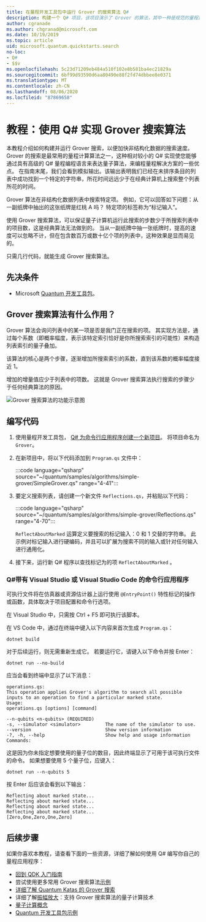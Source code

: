 ```yaml
---
title: 在量程开发工具包中运行 Grover 的搜索算法 Q#
description: 构建一个 Q# 项目，该项目演示了 Grover 的算法，其中一种是规范的量程算法。
author: cgranade
ms.author: chgranad@microsoft.com
ms.date: 10/19/2019
ms.topic: article
uid: microsoft.quantum.quickstarts.search
no-loc:
- Q#
- $$v
ms.openlocfilehash: 5c23d71209eb484a510f102e8b581ba4ec21829a
ms.sourcegitcommit: 6bf99d93590d6aa80490e88f2fd74dbbee8e0371
ms.translationtype: MT
ms.contentlocale: zh-CN
ms.lasthandoff: 08/06/2020
ms.locfileid: "87869658"
---
```

# <a name="tutorial-implement-grovers-search-algorithm-in-q"></a>教程：使用 Q\# 实现 Grover 搜索算法

本教程介绍如何构建并运行 Grover 搜索，以便加快非结构化数据的搜索速度。  Grover 的搜索是最常用的量程计算算法之一，这种相对较小的 Q# 实现使您能够通过具有高级的 Q# 量程编程语言来表达量子算法，来编程量程解决方案的一些优点。  在指南末尾，我们会看到模拟输出。该输出表明我们已经在未排序条目的列表中成功找到一个特定的字符串，所花时间远远少于在经典计算机上搜索整个列表所花的时间。

Grover 算法在非结构化数据列表中搜索特定项。 例如，它可以回答如下问题：从一副纸牌中抽出的这张纸牌是红桃 A 吗？ 特定项的标签称为“标记输入”。

使用 Grover 搜索算法，可以保证量子计算机运行此搜索的步数少于所搜索列表中的项目数，这是经典算法无法做到的。 当从一副纸牌中抽一张纸牌时，提高的速度可以忽略不计，但在包含数百万或数十亿个项的列表中，这种效果是显而易见的。

只需几行代码，就能生成 Grover 搜索算法。

## <a name="prerequisites"></a>先决条件

- Microsoft [Quantum 开发工具包][install]。

## <a name="what-does-grovers-search-algorithm-do"></a>Grover 搜索算法有什么作用？

Grover 算法会询问列表中的某一项是否是我门正在搜索的项。 其实现方法是，通过每个系数（即概率幅度，表示该特定索引恰好是你所搜索索引的可能性）来构造列表索引的量子叠加。

该算法的核心是两个步骤，逐渐增加所搜索索引的系数，直到该系数的概率幅度接近 1。

增加的增量值应少于列表中的项数。 这就是 Grover 搜索算法执行搜索的步骤少于任何经典算法的原因。

![Grover 搜索算法的功能示意图](~/media/grover.png)

## <a name="write-the-code"></a>编写代码

1. 使用量程开发工具包， [ Q# 为命令行应用程序创建一个新项目](xref:microsoft.quantum.install.standalone)。 将项目命名为 `Grover`。

1. 在新项目中，将以下代码添加到 `Program.qs` 文件中：

    :::code language="qsharp" source="~/quantum/samples/algorithms/simple-grover/SimpleGrover.qs" range="4-41":::

1. 要定义搜索列表，请创建一个新文件 `Reflections.qs`，并粘贴以下代码：

    :::code language="qsharp" source="~/quantum/samples/algorithms/simple-grover/Reflections.qs" range="4-70":::

    `ReflectAboutMarked` 运算定义要搜索的标记输入：0 和 1 交替的字符串。 此示例对标记输入进行硬编码，并且可以扩展为搜索不同的输入或针对任何输入进行通用化。

1. 接下来，运行新 Q# 程序以查找标记为的项 `ReflectAboutMarked` 。

### <a name="no-locq-command-line-applications-with-visual-studio-or-visual-studio-code"></a>Q#带有 Visual Studio 或 Visual Studio Code 的命令行应用程序

可执行文件将在仿真器或资源估计器上运行使用 `@EntryPoint()` 特性标记的操作或函数，具体取决于项目配置和命令行选项。

在 Visual Studio 中，只需按 Ctrl + F5 即可执行该脚本。

在 VS Code 中，通过在终端中键入以下内容来首次生成 `Program.qs`：

```Command line
dotnet build
```

对于后续运行，则无需重新生成它。 若要运行它，请键入以下命令并按 Enter：

```Command line
dotnet run --no-build
```

应当会看到终端中显示了以下消息：

```
operations.qs:
This operation applies Grover's algorithm to search all possible inputs to an operation to find a particular marked state.
Usage:
operations.qs [options] [command]

--n-qubits <n-qubits> (REQUIRED)
-s, --simulator <simulator>         The name of the simulator to use.
--version                           Show version information
-?, -h, --help                      Show help and usage information
Commands:
```

这是因为你未指定想要使用的量子位的数目，因此终端显示了可用于该可执行文件的命令。 如果想要使用 5 个量子位，应键入：

```Command line
dotnet run --n-qubits 5
```

按 Enter 后应该会看到以下输出：

```
Reflecting about marked state...
Reflecting about marked state...
Reflecting about marked state...
Reflecting about marked state...
[Zero,One,Zero,One,Zero]
```

## <a name="next-steps"></a>后续步骤

如果你喜欢本教程，请查看下面的一些资源，详细了解如何使用 Q# 编写你自己的量程应用程序：

- [回到 QDK 入门指南](xref:microsoft.quantum.welcome)
- 尝试使用更多常用 Grover 搜索算法[示例](https://github.com/microsoft/Quantum/tree/master/samples/algorithms/database-search)
- [详细了解 Quantum Katas 的 Grover 搜索](xref:microsoft.quantum.overview.katas)
- 详细了解[振幅放大][amplitude-amplification]：支持 Grover 搜索算法的量子计算技术
- [量子计算概念](xref:microsoft.quantum.concepts.intro)
- [Quantum 开发工具包示例](https://docs.microsoft.com/samples/browse/?products=qdk)

<!-- LINKS -->

[install]: xref:microsoft.quantum.install
[amplitude-amplification]: xref:microsoft.quantum.libraries.standard.algorithms#amplitude-amplification
